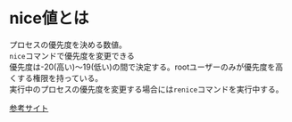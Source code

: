 # nice値とは
プロセスの優先度を決める数値。  
`nice`コマンドで優先度を変更できる  
優先度は-20(高い)〜19(低い)の間で決定する。rootユーザーのみが優先度を高くする権限を持っている。  
実行中のプロセスの優先度を変更する場合には`renice`コマンドを実行中する。

[参考サイト](https://webkaru.net/linux/nice-command/)
